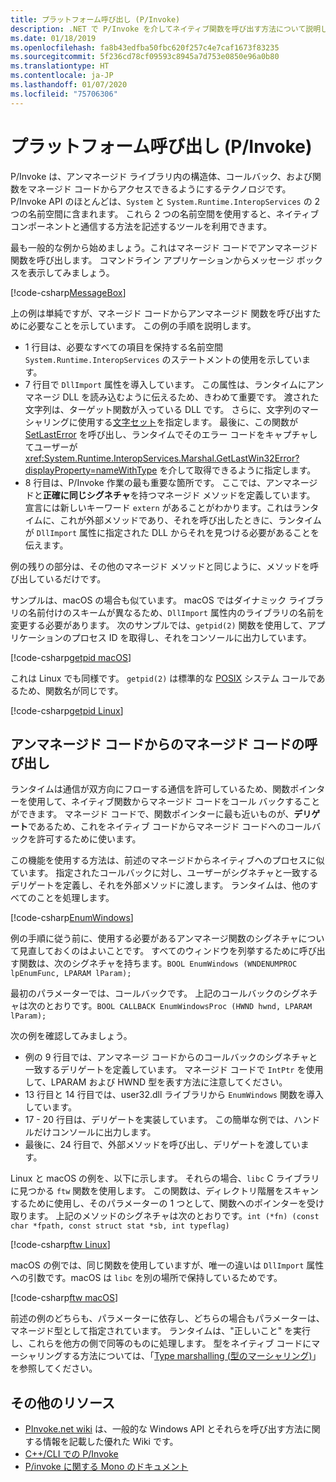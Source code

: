 ```yaml
---
title: プラットフォーム呼び出し (P/Invoke)
description: .NET で P/Invoke を介してネイティブ関数を呼び出す方法について説明します。
ms.date: 01/18/2019
ms.openlocfilehash: fa8b43edfba50fbc620f257c4e7caf1673f83235
ms.sourcegitcommit: 5f236cd78cf09593c8945a7d753e0850e96a0b80
ms.translationtype: HT
ms.contentlocale: ja-JP
ms.lasthandoff: 01/07/2020
ms.locfileid: "75706306"
---
```

# <a name="platform-invoke-pinvoke"></a>プラットフォーム呼び出し (P/Invoke)

P/Invoke は、アンマネージド ライブラリ内の構造体、コールバック、および関数をマネージド コードからアクセスできるようにするテクノロジです。 P/Invoke API のほとんどは、`System` と `System.Runtime.InteropServices` の 2 つの名前空間に含まれます。 これら 2 つの名前空間を使用すると、ネイティブ コンポーネントと通信する方法を記述するツールを利用できます。

最も一般的な例から始めましょう。これはマネージド コードでアンマネージド 関数を呼び出します。 コマンドライン アプリケーションからメッセージ ボックスを表示してみましょう。

[!code-csharp[MessageBox](~/samples/snippets/standard/interop/pinvoke/messagebox.cs)]

上の例は単純ですが、マネージド コードからアンマネージド 関数を呼び出すために必要なことを示しています。 この例の手順を説明します。

- 1 行目は、必要なすべての項目を保持する名前空間 `System.Runtime.InteropServices` のステートメントの使用を示しています。
- 7 行目で `DllImport` 属性を導入しています。 この属性は、ランタイムにアンマネージ DLL を読み込むように伝えるため、きわめて重要です。 渡された文字列は、ターゲット関数が入っている DLL です。 さらに、文字列のマーシャリングに使用する[文字セット](./charset.md)を指定します。 最後に、この関数が [SetLastError](/windows/desktop/api/errhandlingapi/nf-errhandlingapi-setlasterror) を呼び出し、ランタイムでそのエラー コードをキャプチャしてユーザーが <xref:System.Runtime.InteropServices.Marshal.GetLastWin32Error?displayProperty=nameWithType> を介して取得できるように指定します。
- 8 行目は、P/Invoke 作業の最も重要な箇所です。 ここでは、アンマネージドと**正確に同じシグネチャ**を持つマネージド メソッドを定義しています。 宣言には新しいキーワード `extern` があることがわかります。これはランタイムに、これが外部メソッドであり、それを呼び出したときに、ランタイムが `DllImport` 属性に指定された DLL からそれを見つける必要があることを伝えます。

例の残りの部分は、その他のマネージド メソッドと同じように、メソッドを呼び出しているだけです。

サンプルは、macOS の場合も似ています。 macOS ではダイナミック ライブラリの名前付けのスキームが異なるため、`DllImport` 属性内のライブラリの名前を変更する必要があります。 次のサンプルでは、`getpid(2)` 関数を使用して、アプリケーションのプロセス ID を取得し、それをコンソールに出力しています。

[!code-csharp[getpid macOS](~/samples/snippets/standard/interop/pinvoke/getpid-macos.cs)]

これは Linux でも同様です。 `getpid(2)` は標準的な [POSIX](https://en.wikipedia.org/wiki/POSIX) システム コールであるため、関数名が同じです。

[!code-csharp[getpid Linux](~/samples/snippets/standard/interop/pinvoke/getpid-linux.cs)]

## <a name="invoking-managed-code-from-unmanaged-code"></a>アンマネージド コードからのマネージド コードの呼び出し

ランタイムは通信が双方向にフローする通信を許可しているため、関数ポインターを使用して、ネイティブ関数からマネージド コードをコール バックすることができます。 マネージド コードで、関数ポインターに最も近いものが、**デリゲート**であるため、これをネイティブ コードからマネージド コードへのコールバックを許可するために使います。

この機能を使用する方法は、前述のマネージドからネイティブへのプロセスに似ています。 指定されたコールバックに対し、ユーザーがシグネチャと一致するデリゲートを定義し、それを外部メソッドに渡します。 ランタイムは、他のすべてのことを処理します。

[!code-csharp[EnumWindows](~/samples/snippets/standard/interop/pinvoke/enumwindows.cs)]

例の手順に従う前に、使用する必要があるアンマネージ関数のシグネチャについて見直しておくのはよいことです。 すべてのウィンドウを列挙するために呼び出す関数は、次のシグネチャを持ちます。`BOOL EnumWindows (WNDENUMPROC lpEnumFunc, LPARAM lParam);`

最初のパラメーターでは、コールバックです。 上記のコールバックのシグネチャは次のとおりです。`BOOL CALLBACK EnumWindowsProc (HWND hwnd, LPARAM lParam);`

次の例を確認してみましょう。

- 例の 9 行目では、アンマネージ コードからのコールバックのシグネチャと一致するデリゲートを定義しています。 マネージド コードで `IntPtr` を使用して、LPARAM および HWND 型を表す方法に注意してください。
- 13 行目と 14 行目では、user32.dll ライブラリから `EnumWindows` 関数を導入しています。
- 17 - 20 行目は、デリゲートを実装しています。 この簡単な例では、ハンドルだけコンソールに出力します。
- 最後に、24 行目で、外部メソッドを呼び出し、デリゲートを渡しています。

Linux と macOS の例を、以下に示します。 それらの場合、`libc` C ライブラリに見つかる `ftw` 関数を使用します。 この関数は、ディレクトリ階層をスキャンするために使用し、そのパラメーターの 1 つとして、関数へのポインターを受け取ります。 上記のメソッドのシグネチャは次のとおりです。`int (*fn) (const char *fpath, const struct stat *sb, int typeflag)`

[!code-csharp[ftw Linux](~/samples/snippets/standard/interop/pinvoke/ftw-linux.cs)]

macOS の例では、同じ関数を使用していますが、唯一の違いは `DllImport` 属性への引数です。macOS は `libc` を別の場所で保持しているためです。

[!code-csharp[ftw macOS](~/samples/snippets/standard/interop/pinvoke/ftw-macos.cs)]

前述の例のどちらも、パラメーターに依存し、どちらの場合もパラメーターは、マネージド型として指定されています。 ランタイムは、"正しいこと" を実行し、これらを他方の側で同等のものに処理します。 型をネイティブ コードにマーシャリングする方法については、「[Type marshalling (型のマーシャリング)](type-marshaling.md)」を参照してください。

## <a name="more-resources"></a>その他のリソース

- [PInvoke.net wiki](https://www.pinvoke.net/) は、一般的な Windows API とそれらを呼び出す方法に関する情報を記載した優れた Wiki です。
- [C++/CLI での P/Invoke](/cpp/dotnet/native-and-dotnet-interoperability)
- [P/invoke に関する Mono のドキュメント](https://www.mono-project.com/docs/advanced/pinvoke/)
